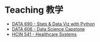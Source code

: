 # Teaching 教学

- [DATA 690 - Stats & Data Viz with Python](https://wcj365.github.io/python-stats-dataviz)
- [DATA 606 - Data Science Capstone](https://sites.google.com/umbc.edu/data606)
- [HCIN 541 - Healthcare Systems](https://wcj365.github.io/healthcare)